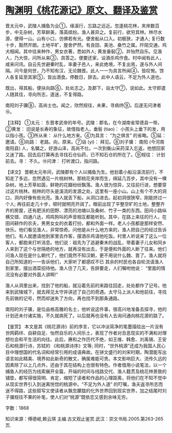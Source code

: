 # [陶渊明《桃花源记》原文、翻译及鉴赏](https://www.vrrw.net/wx/14083.html)

晋太元中，武陵人捕鱼为业①。缘溪行，忘路之远近。忽逢桃花林，夹岸数百步，中无杂树，芳草鲜美，落英缤纷。渔人甚异之。复前行，欲穷其林。林尽水源，便得一山。山有小口，仿佛若有光。便舍船从口入。初极狭，才通人; 复行数十步，豁然开朗。土地平旷，屋舍俨然。有良田、美池、桑竹之属。阡陌交通，鸡犬相闻。其中往来种作，男女衣著，悉如外人; 黄发垂髫②，并怡然自乐。见渔人，乃大惊，问所从来③，具答之。便要还家，设酒杀鸡作食。村中闻有此人，咸来问讯。自云先世避秦时乱，率妻子邑人，来此绝境，不复出焉，遂与外人间隔。问今是何世，乃不知有汉，无论魏晋。此人一一为具言所闻④，皆叹惋。馀人各复延至其家⑤，皆出酒食。停数日，辞去。此中人语云，不足为外人道也。

既出，得其船，便扶向路⑥，处处志之。及郡下，诣太守⑦，说如此。太守即遣人随其往，寻向所志，遂迷，不复得路。

南阳刘子骥⑧，高尚士也。闻之，欣然规往，未果，寻病终⑨。后遂无问津者⑩。



【注释】 ①太元： 东晋孝武帝的年号。武陵：郡名，在今湖南省常德县一带。②黄发： 旧说是长寿的象征，故借指老人。垂髫 (tiao)： 小孩头上垂下的发，用以指小孩。③所从来： 从什么地方来。④为具言： “为之俱言” 的省略。⑤延： 邀请。⑥向路： 老路。向，原来。⑦诣 (yi)： 拜见。⑧刘子骥： 南阳 (今河南南阳县) 人，名驎之，好游山泽，高尚不仕。一次到衡山采药深入忘返，他想回家又迷了路。回去后打算再去寻找石仓仙药，已不知石仓的所在了。⑨规往： 计划前去。寻： 不久。⑩问津： 打听渡口，指问路。

【译文】 晋朝太元年间，武陵郡有个人以捕鱼为生。他划着小船沿溪流前行，不知走了多远，忽然遇见一片桃树林。那桃花夹岸而生，绵延几百步，其中没有一棵杂树。地上芳草如茵，鲜艳的花瓣纷纷飘落。渔人很为惊异，又往前行进，想要穿过这片桃林。桃林的尽头是溪流的发源之处，这里有一座小山。山上有个不大的洞口，洞内好像有些光亮。渔人就丢下船，从洞口进去。起初洞很狭窄，刚能挤过一个人; 再往前走几十步，顿时就明亮开阔了。眼前出现了平整空旷的土地，整整齐齐的房屋，还有肥沃的田野、漂亮的池塘以及桑树、竹子一类的东西。田间小路纵横交错、四通八达，鸡鸣狗叫的声音相互都能听到。其中，在路上来往的行人，在田间耕作的农夫，男男女女的衣着打扮，都和外面一样。老人小孩都是那样安然、快乐。他们看见渔人，非常惊奇。问他是从什么地方来的，渔人把自己的经过告诉他们。有人就邀请他到家里去作客，摆酒杀鸡请他吃饭。村里人听说来了这么一位客人，都跑来打听消息。他们说：祖先为了逃避秦末的战乱，带着妻子儿女和同乡人来到了这个与世隔绝的地方，就再没有出去，于是便和外面的人断了往来。他们问渔人现在是什么朝代了，他们竟然不知汉朝，更不用说什么魏、晋了。渔人就将自己所知道的一一告诉他们，大家听了都感叹不已 其余的村民也各自轮流请渔人到家里，摆出酒菜招待他。渔人住了几天，告辞要走，人们嘱咐他说： “里面的情况没有必要对外面人讲啊!”

渔人从洞里出来，找到了他的船，就沿着先前的来路往回走，处处都作了记号。他来到武陵城下，就去拜见太守并讲述了自己的奇遇。太守马上派人和他前往，寻找先前做的记号，然而却迷失了方向，再也找不到那条通路。

南阳的刘子骥，是位品格高雅的名士，他听说这件事，很高兴地准备去探寻，他的计划还未付诸实施，不久就病死了。以后就再也没有人去询问通向桃花源的路了。

【鉴赏】 本文是其《桃花源诗》前的序言，它以冲淡简净的笔墨描绘出一片没有世网羁绊、自耕自足、怡然自乐的人间乐土，表现了作者对丑恶现实的不满和对理想社会和平生活的向往。此后，赓和之作历代不绝，如王维、韩愈、刘禹锡、王安石和桃源行诗，苏轼的 《和桃源诗序》文等; 同时，“世外桃源”还成为我国人民心目中理想国的代名词和经常引用的成语典故。在骈文盛行的刘宋时期，陶潜能写出语言如此精美、境界如此新奇的散文，确属难能可贵。本文影响巨大、流传久远的因素除了以上几点外，还由于其在结构上也很有特色。作者借用小说笔法，以一个捕鱼人的经历为线索展开全篇，开端的时间与线路交代、渔人籍贯及桃花林景致的铺垫，都写得很简明、肯定，缩短了读者和作品的心理距离，将他们在不知不觉中从现实世界引入到迷离恍惚的桃源中。“不足为外人道” 的叮嘱，渔夫返寻所志而迷不得路，这些叙写又使读者从飘忽朦胧的化外世界回到现实世界，加之结尾时刘子骥规往不果的补笔，使人们对“桃源”既依恋又感到余味无穷。

字数：1868

知识来源：傅德岷,赖云琪 主编.古文观止鉴赏.武汉：崇文书局.2005.第263-265页.

